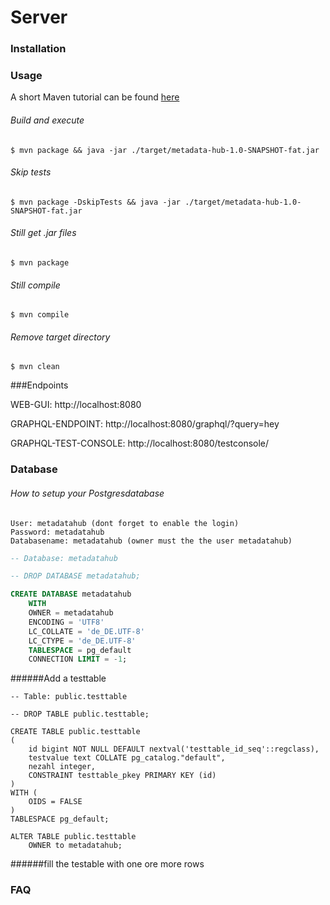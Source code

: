 # Server

### Installation


### Usage

A short Maven tutorial can be found [here](https://docs.google.com/document/d/16Iya2Z0hCarSu4MzKlrsoGz86bL85nANL7ZtI1y-_zE/edit?usp=sharing)

###### Build and execute

```console
$ mvn package && java -jar ./target/metadata-hub-1.0-SNAPSHOT-fat.jar
```

###### Skip tests

```console
$ mvn package -DskipTests && java -jar ./target/metadata-hub-1.0-SNAPSHOT-fat.jar
```

###### Still get .jar files

```console
$ mvn package
```

###### Still compile

```console
$ mvn compile
```

###### Remove target directory

```console
$ mvn clean
```
###Endpoints

WEB-GUI: http://localhost:8080

GRAPHQL-ENDPOINT: http://localhost:8080/graphql/?query=hey

GRAPHQL-TEST-CONSOLE: http://localhost:8080/testconsole/


### Database
###### How to setup your Postgresdatabase
```
User: metadatahub (dont forget to enable the login)
Password: metadatahub
Databasename: metadatahub (owner must the the user metadatahub)
```

```sql
-- Database: metadatahub

-- DROP DATABASE metadatahub;

CREATE DATABASE metadatahub
    WITH
    OWNER = metadatahub
    ENCODING = 'UTF8'
    LC_COLLATE = 'de_DE.UTF-8'
    LC_CTYPE = 'de_DE.UTF-8'
    TABLESPACE = pg_default
    CONNECTION LIMIT = -1;
```

######Add a testtable

```
-- Table: public.testtable

-- DROP TABLE public.testtable;

CREATE TABLE public.testtable
(
    id bigint NOT NULL DEFAULT nextval('testtable_id_seq'::regclass),
    testvalue text COLLATE pg_catalog."default",
    nezahl integer,
    CONSTRAINT testtable_pkey PRIMARY KEY (id)
)
WITH (
    OIDS = FALSE
)
TABLESPACE pg_default;

ALTER TABLE public.testtable
    OWNER to metadatahub;
```
######fill the testable with one ore more rows




### FAQ


